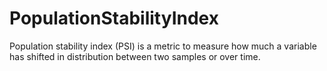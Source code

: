 # PopulationStabilityIndex
Population stability index (PSI) is a metric to measure how much a variable has shifted in distribution between two samples or over time.
